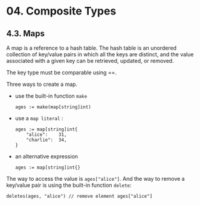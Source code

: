 # 04. Composite Types

## 4.3. Maps

A map is a reference to a hash table. The hash table is an unordered collection of key/value pairs in which all the keys are distinct, and the value associated with a given key can be retrieved, updated, or removed.

The key type must be comparable using ==.

Three ways to create a map.

* use the built-in function `make`
    ```
    ages := make(map[string]int)
    ```
* use a `map literal` : 
    ```
    ages := map[string]int{
        "alice":    31,
        "charlie":  34,
    }
    ```
* an alternative expression
    ```
    ages := map[string]int{}
    ```

The way to access the value is `ages["alice"]`.
And the way to remove a key/value pair is using the built-in function `delete`:
```
deletes(ages, "alice") // remove element ages["alice"]
```
